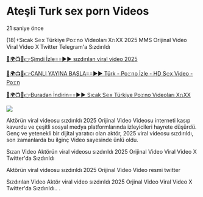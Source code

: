 # Ateşli Turk sex porn Videos



21 saniye önce

(18)+Sıcak S𝚎x Türkiye Po𝚛no Videoları X𝚗XX 2025 MMS Orijinal Video Viral Video X Twitter Telegram'a Sızdırıldı


[🔴🌍📺📱👉Şimdi İzle==►► sızdırılan viral video 2025](https://tinyurl.com/mvu5m9m8)

[🔴🌍📺📱👉CANLI YAYINA BAŞLA==►► Türk - Po𝚛no İzle - HD S𝚎x Video - Po𝚛n](https://tinyurl.com/mvu5m9m8)

[🔴🌍📺📱👉Buradan İndirin==►► Sıcak S𝚎x Türkiye Po𝚛no Videoları X𝚗XX](https://tinyurl.com/mvu5m9m8)


<a href="https://tinyurl.com/mvu5m9m8" rel="nofollow" data-target="animated-image.originalLink"><img src="https://camo.githubusercontent.com/1be82823e85778f8a57db5ea2a2e46822e8721e5be32dc31a466a7df3bb16d49/68747470733a2f2f636c6173736963616c7363686f6f6c6f6662616c6c65746c692e636f6d2f6e686b2f72676273727465672e676966" data-canonical-src="https://classicalschoolofballetli.com/nhk/rgbsrteg.gif" style="max-width: 100%; display: inline-block;" data-target="animated-image.originalImage"></a>



Aktörün viral videosu sızdırıldı 2025 Orijinal Video Videosu interneti kasıp kavurdu ve çeşitli sosyal medya platformlarında izleyicileri hayrete düşürdü. Genç ve yetenekli bir dijital yaratıcı olan aktör, 2025 viral videosu sızdırıldı, son zamanlarda bu ilginç Video sayesinde ünlü oldu.

Sızan Video Aktörün viral videosu sızdırıldı 2025 Orijinal Video Viral Video X Twitter'da Sızdırıldı

Aktörün viral videosu sızdırıldı 2025 Orijinal Video Video resmi twitter

Sızdırılan Video Aktör viral video sızdırıldı 2025 Orjinal Video Viral Video X Twitter'da Sızdırıldı..
.



